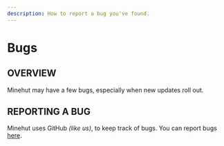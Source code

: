 ```yaml
---
description: How to report a bug you've found.
---
```


# Bugs

## OVERVIEW

Minehut may have a few bugs, especially when new updates roll out.

## REPORTING A BUG

Minehut uses GitHub *(like us)*, to keep track of bugs. You can report bugs [here](https://github.com/Minehut/Meta).
